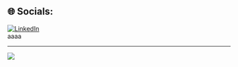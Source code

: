 ## 🌐 Socials:
[![LinkedIn](https://img.shields.io/badge/LinkedIn-%230077B5.svg?logo=linkedin&logoColor=white)](http://linkedin.com/in/gamze-gürkan-870560231)<br> aaaa

---
![](https://komarev.com/ghpvc/?username=gamzegurkan&color=green)
